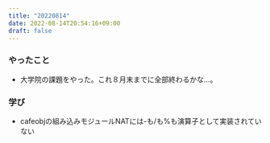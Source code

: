 ```yaml
---
title: "20220814"
date: 2022-08-14T20:54:16+09:00
draft: false
---
```


### やったこと
- 大学院の課題をやった。これ８月末までに全部終わるかな...。

### 学び
- cafeobjの組み込みモジュールNATには-も/も%も演算子として実装されていない
